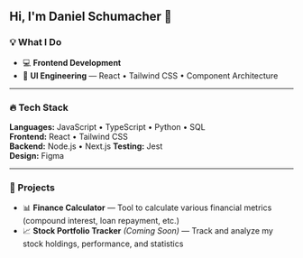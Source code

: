 ## Hi, I'm Daniel Schumacher 👋

### 💡 What I Do

- 💻 **Frontend Development**
- 🎨 **UI Engineering** — React • Tailwind CSS • Component Architecture

---

### 🔥 Tech Stack

**Languages:** JavaScript • TypeScript • Python • SQL  
**Frontend:** React • Tailwind CSS  
**Backend:** Node.js • Next.js 
**Testing:** Jest  
**Design:** Figma  

---

### 🚀 Projects

- 📊 **Finance Calculator** — Tool to calculate various financial metrics (compound interest, loan repayment, etc.)  
- 📈 **Stock Portfolio Tracker** *(Coming Soon)* — Track and analyze my stock holdings, performance, and statistics


